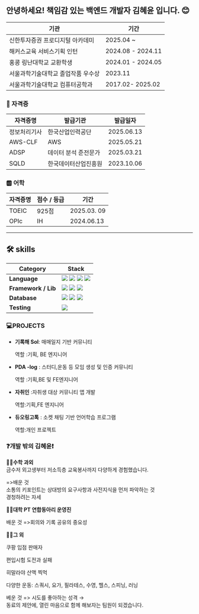 ## 안녕하세요! 책임감 있는 백엔드 개발자 **김혜윤** 입니다. 😊



| 기관                         | 기간             |
|------------------------------|------------------|
| 신한투자증권 프로디지털 아카데미   | 2025.04 ~         |
| 해커스교육 서비스기획 인턴       | 2024.08 - 2024.11 |
| 홍콩 링난대학교 교환학생        | 2024.01 - 2024.05 |
| 서울과학기술대학교 졸업작품 우수상        | 2023.11 |
| 서울과학기술대학교 컴퓨터공학과 | 2017.02- 2025.02 |

### 🏅 자격증 
| 자격증명 | 발급기관|발급일자             |
|------------------|------|------------------|
| 정보처리기사       | 한국산업인력공단 | 2025.06.13|
| AWS-CLF            |  AWS |2025.05.21|
| ADSP             | 데이터 분석 준전문가 |2025.03.21|
| SQLD             | 한국데이터산업진흥원 |2023.10.06|

### 🆎 어학
| 자격증명 | 점수 / 등급 | 기간             |
|------------------|------------|------------------|
| TOEIC            | 925점       | 2025.03. 09|
| OPIc             | IH          |2024.06.13 |




---

## 🛠️ skills

| Category            | Stack                                                                                                                                                                                                                                                                     |
|---------------------|---------------------------------------------------------------------------------------------------------------------------------------------------------------------------------------------------------------------------------------------------------------------------|
| **Language**         | <img src="https://img.shields.io/badge/Python-%23FBCEB1?style=for-the-badge&logo=Python&logoColor=white"> <img src="https://img.shields.io/badge/Flutter-%23FFD580?style=for-the-badge&logo=Flutter&logoColor=white"> <img src="https://img.shields.io/badge/C-%23FF8C00?style=for-the-badge&logo=C&logoColor=white"> <img src="https://img.shields.io/badge/JavaScript-%23FAD6BF?style=for-the-badge&logo=JavaScript&logoColor=black"> |
| **Framework / Lib** | <img src="https://img.shields.io/badge/React-%23ADD8E6?style=for-the-badge&logo=react&logoColor=black"> <img src="https://img.shields.io/badge/Next.js-%23E0FFFF?style=for-the-badge&logo=next.js&logoColor=black"> <img src="https://img.shields.io/badge/FastAPI-%23A9E4D7?style=for-the-badge&logo=fastapi&logoColor=black">                                     |
| **Database**        | <img src="https://img.shields.io/badge/MySQL-%23FFE5B4?style=for-the-badge&logo=mysql&logoColor=black"> <img src="https://img.shields.io/badge/MariaDB-%23FAD6BF?style=for-the-badge&logo=mariadb&logoColor=black"> <img src="https://img.shields.io/badge/MongoDB-%23FBCEB1?style=for-the-badge&logo=mongodb&logoColor=black">                           |
| **Testing**         | <img src="https://img.shields.io/badge/JMeter-%23F08080?style=for-the-badge&logo=apache-jmeter&logoColor=white">                                                                                                                                                          |


### 💻PROJECTS

- **기록해 Sol**: 매매일지 기반 커뮤니티
  
    역할 :기획, BE 엔지니어

- **PDA -log** : 스터디,운동 등 모임 생성 및 인증 커뮤니티
  
    역할 :기획,BE 및 FE엔지니어 

- **자취인** :자취생 대상 커뮤니티 앱 개발 
  
    역할:기획,FE 엔지니어

- **듀오링고톡** : 소켓 채팅 기반 언어학습 프로그램
  
    역할:개인 프로젝트 
    



### ❓개발 밖의 김혜윤❗

👩‍🏫**수학 과외**  
금수저 외고생부터 저소득층 교육봉사까지 다양하게 경험했습니다.

=>배운 것  
소통의 키포인트는 상대방의 요구사항과 사전지식을 먼저 파악하는 것  
 경청하려는 자세

👩‍🏫**대학 PT 연합동아리 운영진**  

배운 것 =>회의와 기록 공유의 중요성

👩‍🏫**그 외**

쿠팡 입점 판매자

편입시험 도전과 실패 

히말라야 산맥 찍먹  

다양한 운동: 스쿼시, 요가, 필라테스, 수영, 헬스, 스피닝, 러닝

베운 것 => 시도를 좋아하는 성격 →  
  동료의 제안에, 열린 마음으로 함께 해보자는 팀원이 되겠습니다.
